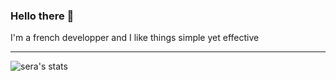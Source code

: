 ### Hello there 👋

I'm a french developper and I like things simple yet effective

___
![sera's stats](https://github-readme-stats.vercel.app/api?username=serapagranchosepi&show_icons=true&theme=outrun)
